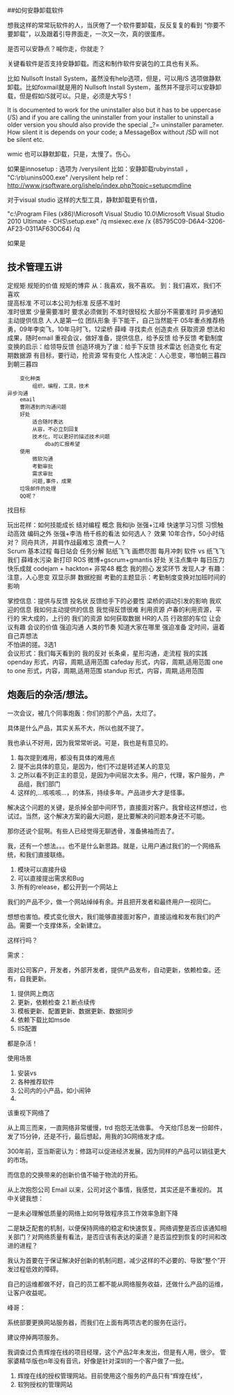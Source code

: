 ##如何安静卸载软件

想我这样的常常玩软件的人，当厌倦了一个软件要卸载，反反复复的看到 “你要不要卸载”，以及跟着引导界面走，一次又一次，真的很蛋疼。

是否可以安静点？喊你走，你就走？

关键看软件是否支持安静卸载。而这和制作软件安装包的工具也有关系。

比如 Nullsoft Install System，虽然没有help选项，但是，可以用/S 选项做静默卸载。比如foxmail就是用的 Nullsoft Install System，虽然并不提示可以安静卸载，但是假如/S就可以。只是，必须是大写S！

It is documented to work for the uninstaller also but it has to be uppercase (/S) and if you are calling the uninstaller from your installer to uninstall a older version you should also provide the special _?= uninstaller parameter. How silent it is depends on your code; a MessageBox without /SD will not be silent etc.

wmic 也可以静默卸载，只是，太慢了。伤心。

如果是innosetup : 选项为 /verysilent 
比如：安静卸载rubyinstall ， "C:\rb\unins000.exe" /verysilent 
help ref：http://www.jrsoftware.org/ishelp/index.php?topic=setupcmdline

对于visual studio 这样的大型工具，静默卸载更有价值，

"c:\Program Files (x86)\Microsoft Visual Studio 10.0\Microsoft Visual Studio 2010 Ultimate - CHS\setup.exe" /q
msiexec.exe /x {85795C09-D6A4-3206-AF23-0311AF630C64} /q


如果是
## 技术管理五讲

定规矩
    规矩的价值
    规矩的博弈
	    从：我喜欢，我不喜欢。
	    到：我们喜欢，我们不喜欢		
	提高标准
		不可以本公司为标准
		反感不准时		
			准时很累
				少量需要准时
				要求必须做到
			不准时很轻松
				大部分不需要准时
				异步通知
		主动提供信息
			人
				人是第一位
				团队形象
				手下能干，自己当然能干
				05年重点推荐杨勇，09年李奕飞，10年马时飞，12梁桥 薛峰
				寻找卖点
				创造卖点
				获取资源
			想法和成果，随时email
			重视会议，做好准备，提供信息，给予反馈
			给予反馈
				考勤制度变换的启示：给领导反馈
				创造环境为了谁：给手下反馈
		技术雷达
	创造变化
		有定期数据源
		有目标，要行动，抢资源
		常有变化
			人性决定：人心思变，哪怕朝三暮四到朝三暮四

		变化种类
			组织，编程，工具，技术
	异步沟通
		email 
		曹刚遇到的沟通问题
		好处
			适合随时表达
			从容，不必立刻回复
			技术化，可以更好的描述技术问题
				dba的汇报希望
		使用
			微软沟通
			考勤审批
			需求审批
			问题,事件，成果
		垃圾邮件的处理
		QQ呢？
找目标

玩出花样：如何技能成长
	结对编程
		概念
		我和ljb
		张强+江峰
			快速学习习惯
			习惯触动高效
			编码之外
		张强+李浩
		杨千栋的看法
		如何选人？
		效果
			10年合作，50小时结对？
			同舟共济，并肩作战最难忘
			浪费一人？	
	Scrum
		基本过程
			每日站会
			任务分解
			贴纸飞飞
			画燃尽图
			每月冲刺
		软件 vs 纸飞飞
		我们
			薛峰水污染
			新打印
			ROS
			微博+gscrum+gmantis
		好处
			关注点集中
			每日压力
			快乐成就
	codejam + hackton+ 非常48
		概念
		我的担心
		发奖环节
		发现人才
		有趣：注意，人心思变
	双显示屏
	数据挖掘
		考勤的主题显示：考勤制度变换对加班时间的影响

掌控信息：提供与反馈
	投名状
	反馈给手下的必要性
	梁桥的调动引发的影响
	我欢迎的信息
	我如何主动提供的信息
	我觉得反馈很难
利用资源
	卢春的利用资源，平行的
	宋大成的，上行的
	我们的资源
	如何获取数据
		HR的人员
		行政部的车位
让会议有趣
	会议的价值
		强迫沟通
			人类的节奏
			知道大家在哪里
		强迫准备
			定时间，逼着自己弄想法			
			不怕讲的搓。3选1			
	会议形式：我们每天看到的
	我的反对
		长条桌，星形沟通，走流程
	我的实践 
	openday 
		形式，内容，周期,适用范围
	cafeday	
		形式，内容，周期,适用范围
	one to one 
		形式，内容，周期,适用范围
	standup 
		形式，内容，周期,适用范围

## 炮轰后的杂活/想法。

一次会议，被几个同事炮轰：你们的那个产品，太烂了。

具体是什么产品，其实关系不大，所以也就不提了。

我也承认不好用，因为我常常听说。可是，我也是有意见的。

1. 每次提到难用，都没有具体的难用点
2. 提不出具体的意见，是因为，他们不过是转述某人的意见
3. 之所以看不到正主的意见，是因为中间层次太多。用户，代理，客户服务，产品组，我们部门
4. 这样的,...咳咳咳...，的体系，持续多年。产品进步大才是怪事。

解决这个问题的关键，是杀掉全部中间环节，直接面对客户。我曾经这样想过，也试过。当然，这个解决方案的最大问题，是比要解决的问题本身还不可能。

那你还说个屁啊。有些人已经觉得无聊透骨，准备拂袖而去了。

我，还有一个想法。。。也不是什么新思路。就是，让用户通过我们的一个网络系统，和我们直接联络。

1. 模块可以直接升级
2. 可以直接提出需求和Bug
3. 所有的release，都公开到一个网站上

我们的产品不少，做一个网站绰绰有余。并且把开发者和最终用户一视同仁。

想想也害怕。模式变化很大，我们能够直接面对客户，直接运维和发布我们的产品。需要一个支撑体系，全新建立。

这样行吗？

需求：

面对公司客户，开发者，外部开发者，提供产品发布，自动更新，依赖检查。还有，自我更新。
1. 提供网上商店
2. 更新，依赖检查
2.1 断点续传
3. 模板更新、配置更新、数据更新、数据同步
4. 依赖下载比如msde
5. IIS配置

都是杂活！

使用场景

1. 安装vs
2. 各种推荐软件
3. 公司内的小产品，如小闹钟
4. 

该重视下网络了

从上周三而来，一直网络非常缓慢，trd 抱怨无法做事。
今天给邝总发一份邮件，发了15分钟，还是不行，最后想起，用我的3G网络发才成。

300年前，亚当斯密认为：修路可以促进经济发展，因为同样的产品可以销往更大的市场。

而信息的交换带来的创新价值不输于物流的开拓。

从上次抱怨公司 Email 以来，公司对这个事情，我感觉，其实还是不重视的。
其中关键我想：

一是未必理解低质量的网络上如何导致程序员工作效率急剧下降

二是缺乏配套的机制，以便保持网络的稳定和快速恢复。网络调整是否应该通知相关部门？对网络质量有看法，是否应该有表达的渠道？是否监控到恢复的时间和改进的进程？

我认为首要在于保证解决好创新的机制问题，减少这样的不必要的、导致“整个”开发过程低效的障碍。

自己的运维都做不好，自己的员工都不能从网络服务收益，还做什么产品的运维，让客户收益呢。



峰哥：

系统部要更换网站服务器，而我们在上面有两项古老的服务在运行。

建议停掉两项服务。

我调查过负责辉煌在线的项目经理，这个产品2年未发出，但是有人用，很少。
管家婆精华版也n年没有音讯，好像是针对深圳的一个客户做了一批。

1. 辉煌在线的授权管理网站。目前使用这个服务的产品只有“辉煌在线”，
2. 软狗授权的管理网站








